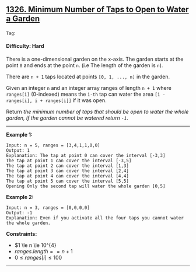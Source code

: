 ## [1326. Minimum Number of Taps to Open to Water a Garden](https://leetcode.com/problems/minimum-number-of-taps-to-open-to-water-a-garden/)

```Tag```:

#### Difficulty: Hard

There is a one-dimensional garden on the x-axis. The garden starts at the point ```0``` and ends at the point ```n```. (i.e The length of the garden is ```n```).

There are ```n + 1``` taps located at points ```[0, 1, ..., n]``` in the garden.

Given an integer ```n``` and an integer array ranges of length ```n + 1``` where ```ranges[i]``` (0-indexed) means the ```i-th``` tap can water the area ```[i - ranges[i], i + ranges[i]]``` if it was open.

Return _the minimum number of taps that should be open to water the whole garden, If the garden cannot be watered return ```-1```_.

---

__Example 1:__
```
Input: n = 5, ranges = [3,4,1,1,0,0]
Output: 1
Explanation: The tap at point 0 can cover the interval [-3,3]
The tap at point 1 can cover the interval [-3,5]
The tap at point 2 can cover the interval [1,3]
The tap at point 3 can cover the interval [2,4]
The tap at point 4 can cover the interval [4,4]
The tap at point 5 can cover the interval [5,5]
Opening Only the second tap will water the whole garden [0,5]
```

__Example 2:__
```
Input: n = 3, ranges = [0,0,0,0]
Output: -1
Explanation: Even if you activate all the four taps you cannot water the whole garden.
```

__Constraints:__

- $1 \le n \le 10^{4}
- $ranges.length == n + 1$
- $0 \le ranges[i] \le 100$

---


